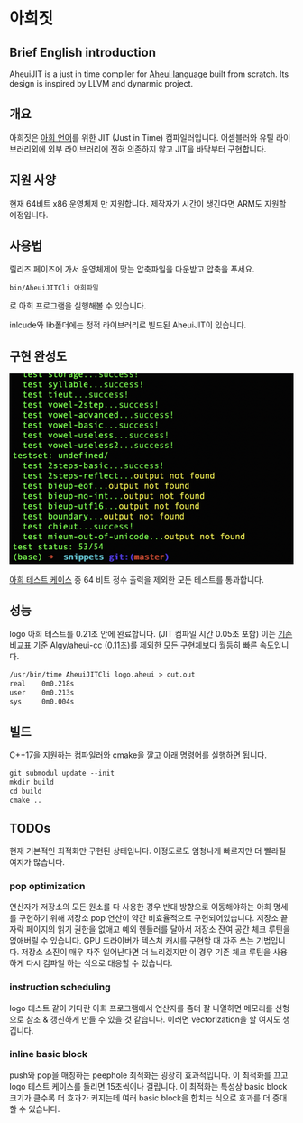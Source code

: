 # 아희짓

## Brief English introduction

AheuiJIT is a just in time compiler for [Aheui language](https://aheui.readthedocs.io/en/latest/specs.en.html) built from scratch. Its design is inspired by LLVM and dynarmic project.

## 개요

아희짓은 [아희 언어](https://aheui.readthedocs.io/en/latest/introduction.html)를 위한 JIT (Just in Time) 컴파일러입니다. 어셈블러와 유틸 라이브러리외에 외부 라이브러리에 전혀 의존하지 않고 JIT을 바닥부터 구현합니다. 

## 지원 사양

현재 64비트 x86 운영체제 만 지원합니다. 제작자가 시간이 생긴다면 ARM도 지원할 예정입니다.

## 사용법

릴리즈 페이즈에 가서 운영체제에 맞는 압축파일을 다운받고 압축을 푸세요.
```
bin/AheuiJITCli 아희파일 
```
로 아희 프로그램을 실행해볼 수 있습니다.

inlcude와 lib폴더에는 정적 라이브러리로 빌드된 AheuiJIT이 있습니다.

## 구현 완성도

![](tests.png)

[아희 테스트 케이스](https://github.com/aheui/snippets) 중 64 비트 정수 출력을 제외한 모든 테스트를 통과합니다.

## 성능

logo 아희 테스트를 0.21초 안에 완료합니다. (JIT 컴파일 시간 0.05초 포함) 이는 [기존 비교표](http://xnuk.github.io/Comparison-of-aheui-implementations/) 기준 Algy/aheui-cc (0.11초)를 제외한 모든 구현체보다 월등히 빠른 속도입니다. 

```
/usr/bin/time AheuiJITCli logo.aheui > out.out
real    0m0.218s
user    0m0.213s
sys     0m0.004s
```

## 빌드 

C++17을 지원하는 컴파일러와 cmake을 깔고 아래 명령어를 실행하면 됩니다.

```
git submodul update --init
mkdir build
cd build
cmake ..
```

## TODOs

현재 기본적인 최적화만 구현된 상태입니다. 이정도로도 엄청나게 빠르지만 더 빨라질 여지가 많습니다.

### pop optimization

연산자가 저장소의 모든 원소를 다 사용한 경우 반대 방향으로 이동해야하는 아희 명세를 구현하기 위해 저장소 pop 연산이 약간 비효율적으로 구현되어있습니다. 저장소 끝자락 페이지의 읽기 권한을 없애고 예외 헨들러를 달아서 저장소 잔여 공간 체크 루틴을 없애버릴 수 있습니다. GPU 드라이버가 텍스쳐 캐시를 구현할 때 자주 쓰는 기법입니다. 저장소 소진이 매우 자주 일어난다면 더 느리겠지만 이 경우 기존 체크 루틴을 사용하게 다시 컴파일 하는 식으로 대응할 수 있습니다.

### instruction scheduling

logo 테스트 같이 커다란 아희 프로그램에서 연산자를 좀더 잘 나열하면 메모리를 선형으로 참조 & 갱신하게 만들 수 있을 것 같습니다. 이러면 vectorization을 할 여지도 생깁니다.

### inline basic block

push와 pop을 매칭하는 peephole 최적화는 굉장히 효과적입니다. 이 최적화를 끄고 logo 테스트 케이스를 돌리면 15초씩이나 걸립니다. 이 최적화는 특성상 basic block 크기가 클수록 더 효과가 커지는데 여러 basic block을 합치는 식으로 효과를 더 증대할 수 있습니다. 